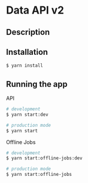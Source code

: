 # Data API v2

## Description

## Installation

```bash
$ yarn install
```

## Running the app

API

```bash
# development
$ yarn start:dev

# production mode
$ yarn start
```

Offline Jobs

```bash
# development
$ yarn start:offline-jobs:dev

# production mode
$ yarn start:offline-jobs
```
